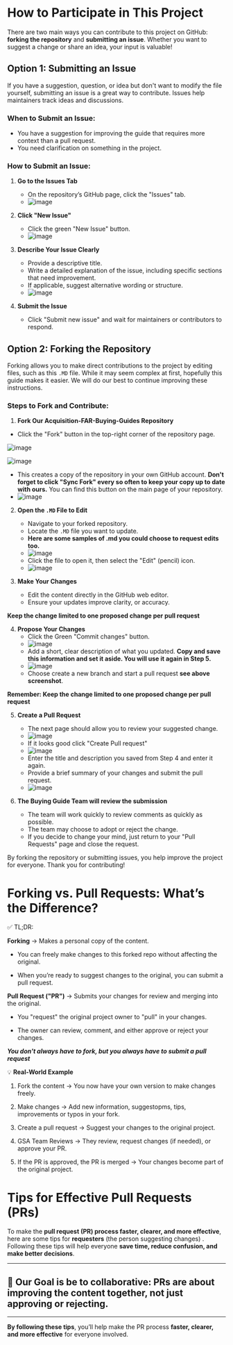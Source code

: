 # How to Participate in This Project

There are two main ways you can contribute to this project on GitHub: **forking the repository** and **submitting an issue**. Whether you want to suggest a change or share an idea, your input is valuable!

## Option 1: Submitting an Issue

If you have a suggestion, question, or idea but don't want to modify the file yourself, submitting an issue is a great way to contribute. Issues help maintainers track ideas and discussions.

### When to Submit an Issue:
- You have a suggestion for improving the guide that requires more context than a pull request.
- You need clarification on something in the project.

### How to Submit an Issue:
1. **Go to the Issues Tab**
   - On the repository’s GitHub page, click the "Issues" tab.
   - ![image](https://github.com/user-attachments/assets/99948fd4-afd0-40de-b223-a73e44dd1fc7)

2. **Click "New Issue"**
   - Click the green "New Issue" button.
   - ![image](https://github.com/user-attachments/assets/f5220f88-ee7e-499f-abb5-51e930156458)

3. **Describe Your Issue Clearly**
   - Provide a descriptive title.
   - Write a detailed explanation of the issue, including specific sections that need improvement.
   - If applicable, suggest alternative wording or structure.
   - ![image](https://github.com/user-attachments/assets/532238ce-6bfa-4638-9acb-a4c71303cb92)

4. **Submit the Issue**
   - Click "Submit new issue" and wait for maintainers or contributors to respond.

## Option 2: Forking the Repository

Forking allows you to make direct contributions to the project by editing files, such as this `.MD` file. While it may seem complex at first, hopefully this guide makes it easier. We will do our best to continue improving these instructions.

### Steps to Fork and Contribute:
1. **Fork Our Acquisition-FAR-Buying-Guides Repository**
- Click the "Fork" button in the top-right corner of the repository page.
  
![image](https://github.com/user-attachments/assets/5c00147e-ce66-4e4f-bcba-7ced773046a4)
     
![image](https://github.com/user-attachments/assets/ba90af51-5e53-44b0-8cf0-437fb13fb8bc)
   - This creates a copy of the repository in your own GitHub account. **Don't forget to click "Sync Fork"  every so often to keep your copy up to date with ours.** You can find this button on the main page of your repository.
   - ![image](https://github.com/user-attachments/assets/17bddb88-b23b-4882-8c8b-1e7f71260999)


2. **Open the `.MD` File to Edit**
   - Navigate to your forked repository.
   - Locate the `.MD` file you want to update.
   - **Here are some samples of .md you could choose to request edits too.**
   - ![image](https://github.com/user-attachments/assets/4dc8b9f4-3282-4397-be56-f49bd3f240f8)
   - Click the file to open it, then select the "Edit" (pencil) icon.
   - ![image](https://github.com/user-attachments/assets/f3a01e2b-2c63-42b1-a839-bf3bacac2815)

3. **Make Your Changes**
   - Edit the content directly in the GitHub web editor.
   - Ensure your updates improve clarity, or accuracy.

**Keep the change limited to one proposed change per pull request**

4. **Propose Your Changes**
   - Click the Green "Commit changes" button.
   - ![image](https://github.com/user-attachments/assets/f9cfd294-b37d-4832-9435-ae73703020e5)
   - Add a short, clear description of what you updated. **Copy and save this information and set it aside. You will use it again in Step 5.**
   - ![image](https://github.com/user-attachments/assets/7fd1edf6-7ce4-492b-bea4-a9b551e9fc5e)
   - Choose create a new branch and start a pull request **see above screenshot**.

**Remember: Keep the change limited to one proposed change per pull request**

5. **Create a Pull Request**
   - The next page should allow you to review your suggested change.
   - ![image](https://github.com/user-attachments/assets/a70106a9-94b1-4c86-8a46-8ba1ccf28ad3)
   - If it looks good click "Create Pull request"
   - ![image](https://github.com/user-attachments/assets/da05e752-b800-43e6-b637-c94afdecd67a)
   - Enter the title and description you saved from Step 4 and enter it again.
   - Provide a brief summary of your changes and submit the pull request.
   - ![image](https://github.com/user-attachments/assets/537ab7f1-5ffe-4b92-a0ff-cd942c25b9cf)
  
6. **The Buying Guide Team will review the submission**
   - The team will work quickly to review comments as quickly as possible.
   - The team may choose to adopt or reject the change.
   - If you decide to change your mind, just return to your "Pull Requests" page and close the request.

By forking the repository or submitting issues, you help improve the project for everyone. Thank you for contributing!





# Forking vs. Pull Requests: What’s the Difference?

✅ TL;DR:

**Forking** → Makes a personal copy of the content.
- You can freely make changes to this forked repo without affecting the original.

- When you’re ready to suggest changes to the original, you can submit a pull request.

**Pull Request ("PR")** → Submits your changes for review and merging into the original.
- You "request" the original project owner to "pull" in your changes.

- The owner can review, comment, and either approve or reject your changes.


**_You don't always have to fork, but you always have to submit a pull request_**

💡 **Real-World Example**

1. Fork the content → You now have your own version to make changes freely.

2. Make changes → Add new information, suggestopms, tips, improvements or typos in your fork.

3. Create a pull request → Suggest your changes to the original project.

4. GSA Team Reviews → They review, request changes (if needed), or approve your PR.

5. If the PR is approved, the PR is merged → Your changes become part of the original project.


# **Tips for Effective Pull Requests (PRs)**

To make the **pull request (PR) process faster, clearer, and more effective**, here are some tips for **requesters** (the person suggesting changes) . Following these tips will help everyone **save time, reduce confusion, and make better decisions**.

---



## 🌟 **Our Goal is be to collaborative**: PRs are about **improving the content together**, not just approving or rejecting.  

---

**By following these tips**, you’ll help make the PR process **faster, clearer, and more effective** for everyone involved. 
